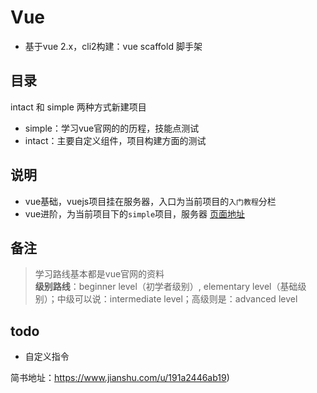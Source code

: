 # Vue 


- 基于vue 2.x，cli2构建：vue scaffold 脚手架

## 目录

intact 和 simple 两种方式新建项目
- simple：学习vue官网的的历程，技能点测试
- intact：主要自定义组件，项目构建方面的测试

## 说明
- vue基础，vuejs项目挂在服务器，入口为当前项目的`入门教程`分栏
- vue进阶，为当前项目下的`simple`项目，服务器 [页面地址](http://47.100.123.138:99/#/index)

## 备注
> 学习路线基本都是vue官网的资料  
> **级别路线**：beginner level（初学者级别）, elementary level（基础级别）；中级可以说：intermediate level；高级则是：advanced level
  
## todo
- 自定义指令
  
  
简书地址：https://www.jianshu.com/u/191a2446ab19)

